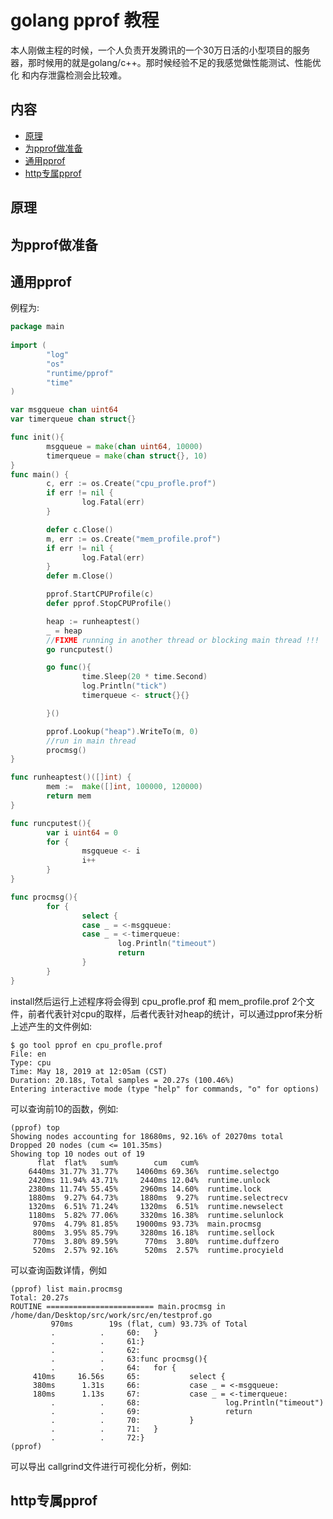#  golang pprof 教程

本人刚做主程的时候，一个人负责开发腾讯的一个30万日活的小型项目的服务器，那时候用的就是golang/c++。那时候经验不足的我感觉做性能测试、性能优化
和内存泄露检测会比较难。

## 内容

- [原理](#原理)
- [为pprof做准备](#为pprof做准备)
- [通用pprof](#通用pprof)
- [http专属pprof](#http专属pprof)


## 原理


## 为pprof做准备




## 通用pprof

例程为:
```go
package main
  
import (
        "log"
        "os"
        "runtime/pprof"
        "time"
)

var msgqueue chan uint64
var timerqueue chan struct{}

func init(){
        msgqueue = make(chan uint64, 10000)
        timerqueue = make(chan struct{}, 10)
}
func main() {
        c, err := os.Create("cpu_profle.prof")
        if err != nil {
                log.Fatal(err)
        }

        defer c.Close()
        m, err := os.Create("mem_profile.prof")
        if err != nil {
                log.Fatal(err)
        }
        defer m.Close()

        pprof.StartCPUProfile(c)
        defer pprof.StopCPUProfile()

        heap := runheaptest()
        _ = heap
        //FIXME running in another thread or blocking main thread !!!
        go runcputest()

        go func(){
                time.Sleep(20 * time.Second)
                log.Println("tick")
                timerqueue <- struct{}{}

        }()

        pprof.Lookup("heap").WriteTo(m, 0)
        //run in main thread
        procmsg()
}

func runheaptest()([]int) {
        mem :=  make([]int, 100000, 120000)
        return mem
}

func runcputest(){
        var i uint64 = 0
        for {
                msgqueue <- i
                i++
        }
}

func procmsg(){
        for {
                select {
                case _ = <-msgqueue:
                case _ = <-timerqueue:
                        log.Println("timeout")
                        return
                }
        }
}
```

install然后运行上述程序将会得到 cpu_profle.prof 和 mem_profile.prof 2个文件，前者代表针对cpu的取样，后者代表针对heap的统计，可以通过pprof来分析上述产生的文件例如:

    $ go tool pprof en cpu_profle.prof 
    File: en
    Type: cpu
    Time: May 18, 2019 at 12:05am (CST)
    Duration: 20.18s, Total samples = 20.27s (100.46%)
    Entering interactive mode (type "help" for commands, "o" for options)
    
可以查询前10的函数，例如:

    (pprof) top
    Showing nodes accounting for 18680ms, 92.16% of 20270ms total
    Dropped 20 nodes (cum <= 101.35ms)
    Showing top 10 nodes out of 19
          flat  flat%   sum%        cum   cum%
        6440ms 31.77% 31.77%    14060ms 69.36%  runtime.selectgo
        2420ms 11.94% 43.71%     2440ms 12.04%  runtime.unlock
        2380ms 11.74% 55.45%     2960ms 14.60%  runtime.lock
        1880ms  9.27% 64.73%     1880ms  9.27%  runtime.selectrecv
        1320ms  6.51% 71.24%     1320ms  6.51%  runtime.newselect
        1180ms  5.82% 77.06%     3320ms 16.38%  runtime.selunlock
         970ms  4.79% 81.85%    19000ms 93.73%  main.procmsg
         800ms  3.95% 85.79%     3280ms 16.18%  runtime.sellock
         770ms  3.80% 89.59%      770ms  3.80%  runtime.duffzero
         520ms  2.57% 92.16%      520ms  2.57%  runtime.procyield
         
可以查询函数详情，例如

    (pprof) list main.procmsg
    Total: 20.27s
    ROUTINE ======================== main.procmsg in /home/dan/Desktop/src/work/src/en/testprof.go
             970ms        19s (flat, cum) 93.73% of Total
             .          .     60:   }
             .          .     61:}
             .          .     62:
             .          .     63:func procmsg(){
             .          .     64:   for {
         410ms     16.56s     65:           select {
         380ms      1.31s     66:           case _ = <-msgqueue:
         180ms      1.13s     67:           case _ = <-timerqueue:
             .          .     68:                   log.Println("timeout")
             .          .     69:                   return
             .          .     70:           }
             .          .     71:   }
             .          .     72:}
    (pprof)
    
 可以导出 callgrind文件进行可视化分析，例如:
 
## http专属pprof

